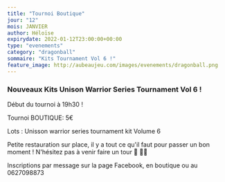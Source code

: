 ```yaml
---
title: "Tournoi Boutique"
jour: "12"
mois: JANVIER
author: Héloïse
expirydate: 2022-01-12T23:00:00+00:00
type: "evenements"
category: "dragonball"
sommaire: "Kits Tournament Vol 6 !"
feature_image: http://aubeaujeu.com/images/evenements/dragonball.png
---
```

### Nouveaux Kits Unison Warrior Series Tournament Vol 6 !

Début du tournoi à 19h30 !

Tournoi BOUTIQUE: 5€

Lots : Unisson warrior series tournament kit Volume 6


Petite restauration sur place, il y a tout ce qu'il faut pour passer un bon moment ! N'hésitez pas à venir faire un tour 🥪 🥤🍿


Inscriptions par message sur la page Facebook, en boutique ou au 0627098873
